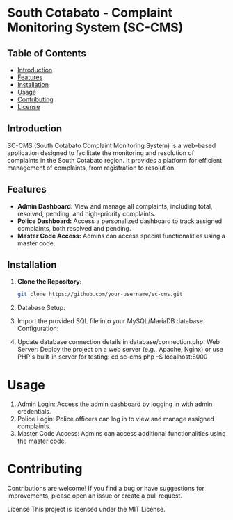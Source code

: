 # South Cotabato - Complaint Monitoring System (SC-CMS)

## Table of Contents
- [Introduction](#introduction)
- [Features](#features)
- [Installation](#installation)
- [Usage](#usage)
- [Contributing](#contributing)
- [License](https://github.com/kad-f/South-Cotabato-Complaint-Monitoring-System/blob/main/LICENSE)

## Introduction

SC-CMS (South Cotabato Complaint Monitoring System) is a web-based application designed to facilitate the monitoring and resolution of complaints in the South Cotabato region. It provides a platform for efficient management of complaints, from registration to resolution.

## Features

- **Admin Dashboard:** View and manage all complaints, including total, resolved, pending, and high-priority complaints.
- **Police Dashboard:** Access a personalized dashboard to track assigned complaints, both resolved and pending.
- **Master Code Access:** Admins can access special functionalities using a master code.

## Installation

1. **Clone the Repository:**
   ```bash
   git clone https://github.com/your-username/sc-cms.git
1. Database Setup:

2. Import the provided SQL file into your MySQL/MariaDB database.
Configuration:

3. Update database connection details in database/connection.php.
Web Server:
Deploy the project on a web server (e.g., Apache, Nginx) or use PHP's built-in server for testing: cd sc-cms
php -S localhost:8000

# Usage
1. Admin Login:
Access the admin dashboard by logging in with admin credentials.
2. Police Login:
Police officers can log in to view and manage assigned complaints.
3. Master Code Access:
Admins can access additional functionalities using the master code.

# Contributing
Contributions are welcome! If you find a bug or have suggestions for improvements, please open an issue or create a pull request.

License
This project is licensed under the MIT License.
